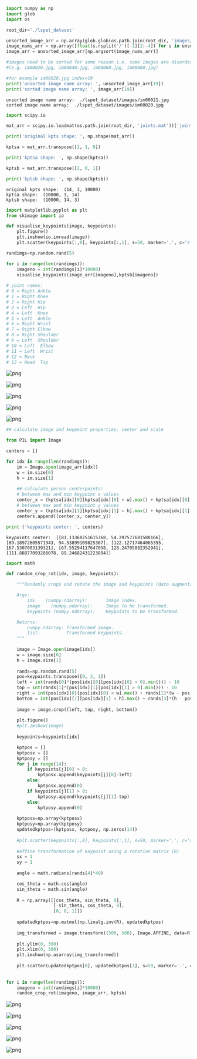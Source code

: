 

```python
import numpy as np
import glob
import os

root_dir='./lspet_dataset'

unsorted_image_arr = np.array(glob.glob(os.path.join(root_dir, 'images/*.jpg')))
image_nums_arr = np.array([float(s.rsplit('/')[-1][2:-4]) for s in unsorted_image_arr])
image_arr = unsorted_image_arr[np.argsort(image_nums_arr)]

#images need to be sorted for some reason i.e. some images are disordered using glob 
#(e.g. im00020.jpg, im00040.jpg, im00060.jpg, im00080.jpg)

#for example im00020.jpg index=19
print('unsorted image name array: ', unsorted_image_arr[19])
print('sorted image name array: ', image_arr[19])
```

    unsorted image name array:  ./lspet_dataset/images/im00021.jpg
    sorted image name array:  ./lspet_dataset/images/im00020.jpg



```python
import scipy.io

mat_arr = scipy.io.loadmat(os.path.join(root_dir, 'joints.mat'))['joints']

print('original kpts shape: ', np.shape(mat_arr))

kptsa = mat_arr.transpose([2, 1, 0])

print('kptsa shape: ', np.shape(kptsa))

kptsb = mat_arr.transpose([2, 0, 1])

print('kptsb shape: ', np.shape(kptsb))

```

    original kpts shape:  (14, 3, 10000)
    kptsa shape:  (10000, 3, 14)
    kptsb shape:  (10000, 14, 3)



```python
import matplotlib.pyplot as plt
from skimage import io

def visualise_keypoints(image, keypoints):
    plt.figure()
    plt.imshow(io.imread(image))
    plt.scatter(keypoints[:,0], keypoints[:,1], s=50, marker='.', c='r') 

randimgs=np.random.rand(5)

for i in range(len(randimgs)):
    imageno = int(randimgs[i]*10000)
    visualise_keypoints(image_arr[imageno],kptsb[imageno])
    
# joint names:
# 0 = Right Ankle
# 1 = Right Knee
# 2 = Right Hip
# 3 = Left  Hip
# 4 = Left  Knee
# 5 = Left  Ankle
# 6 = Right Wrist
# 7 = Right Elbow
# 8 = Right Shoulder
# 9 = Left  Shoulder
# 10 = Left  Elbow
# 11 = Left  Wrist
# 12 = Neck
# 13 = Head  Top

```


![png](output_2_0.png)



![png](output_2_1.png)



![png](output_2_2.png)



![png](output_2_3.png)



![png](output_2_4.png)



```python
## calculate image and keypoint properties; center and scale

from PIL import Image

centers = []

for idx in range(len(randimgs)):
    im = Image.open(image_arr[idx])
    w = im.size[0]
    h = im.size[1]
    
    ## calculate person centerpoints:
    # between max and min keypoint x values
    center_x = (kptsa[idx][0][kptsa[idx][0] < w].max() + kptsa[idx][0][kptsa[idx][0] > 0].min()) / 2
    # between max and min keypoint y values
    center_y = (kptsa[idx][1][kptsa[idx][1] < h].max() + kptsa[idx][1][kptsa[idx][1] > 0].min()) / 2
    centers.append([center_x, center_y])

print ('keypoints center: ', centers)

```

    keypoints center:  [[81.13368251615368, 54.297577681588166], [89.18972605571943, 94.53899109825367], [122.12717464065355, 167.5307003139321], [67.55294117647058, 128.24705882352941], [111.88877093286078, 89.24682431223894]]



```python
import math

def random_crop_rot(idx, image, keypoints):

    """Randomly crops and rotate the image and keypoints (data augmentation).

    Args:
        idx    (numpy.ndarray):       Image index.
        image    (numpy.ndarray):     Image to be transformed.
        keypoints (numpy.ndarray):    Keypoints to be transformed.

    Returns:
        numpy.ndarray: Transformed image.
        list:          Transformed keypoints.
    """
    
    image = Image.open(image[idx])
    w = image.size[0]
    h = image.size[1]
    
    rands=np.random.rand(5)
    pos=keypoints.transpose([0, 2, 1])
    left = int(rands[0]*(pos[idx][0][pos[idx][0] > 0].min())) - 10
    top = int(rands[1]*(pos[idx][1][pos[idx][1] > 0].min())) - 10
    right = int(pos[idx][0][pos[idx][0] < w].max() + rands[2]*(w - pos[idx][0][pos[idx][0] < w].max())) + 10
    bottom = int(pos[idx][1][pos[idx][1] < h].max() + rands[3]*(h - pos[idx][1][pos[idx][1] < h].max())) + 10
    
    image = image.crop((left, top, right, bottom))
    
    plt.figure()
    #plt.imshow(image)
        
    keypoints=keypoints[idx]

    kptpos = []
    kptposx = []
    kptposy = []
    for j in range(14):
        if keypoints[j][0] > 0:
            kptposx.append(keypoints[j][0]-left)
        else:
            kptposx.append(0)
        if keypoints[j][1] > 0:
            kptposy.append(keypoints[j][1]-top)
        else:
            kptposy.append(0)
    
    kptposx=np.array(kptposx)
    kptposy=np.array(kptposy)
    updatedkptpos=(kptposx, kptposy, np.zeros(14))
       
    #plt.scatter(keypoints[:,0], keypoints[:,1], s=50, marker='.', c='r')
    
    #affine transformation of keypoint using a rotation matrix (R)
    sx = 1
    sy = 1
    
    angle = math.radians(rands[4]*40)

    cos_theta = math.cos(angle)
    sin_theta = math.sin(angle)
    
    R = np.array([[cos_theta, sin_theta, 0],
                  [-sin_theta, cos_theta, 0],
                  [0, 0, 1]])
    
    updatedkptpos=np.matmul(np.linalg.inv(R), updatedkptpos)
    
    img_transformed = image.transform((500, 500), Image.AFFINE, data=R.flatten()[:6])
    
    plt.ylim(0, 300)
    plt.xlim(0, 300)
    plt.imshow(np.asarray(img_transformed))
    
    plt.scatter(updatedkptpos[0], updatedkptpos[1], s=50, marker='.', c='b')
    
    
for i in range(len(randimgs)):
    imageno = int(randimgs[i]*10000)
    random_crop_rot(imageno, image_arr, kptsb)


```


![png](output_4_0.png)



![png](output_4_1.png)



![png](output_4_2.png)



![png](output_4_3.png)



![png](output_4_4.png)


